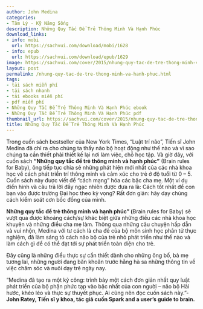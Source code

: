 ```yaml
---
author: John Medina
categories:
- Tâm Lý - Kỹ Năng Sống
description: Những Quy Tắc Để Trẻ Thông Minh Và Hạnh Phúc
download_links:
- info: mobi
  url: https://sachvui.com/download/mobi/1628
- info: epub
  url: https://sachvui.com/download/epub/1629
image: https://sachvui.com/cover/2015/nhung-quy-tac-de-tre-thong-minh-va-hanh-phuc-john-medina.jpg
layout: post
permalink: /nhung-quy-tac-de-tre-thong-minh-va-hanh-phuc.html
tags:
- tải sách miễn phí
- tải sách nhanh
- tải ebooks miễn phí
- pdf miễn phí
- Những Quy Tắc Để Trẻ Thông Minh Và Hạnh Phúc ebook
- Những Quy Tắc Để Trẻ Thông Minh Và Hạnh Phúc pdf
thumbnail_url: https://sachvui.com/cover/2015/nhung-quy-tac-de-tre-thong-minh-va-hanh-phuc-john-medina.jpg
title: Những Quy Tắc Để Trẻ Thông Minh Và Hạnh Phúc
---
```


 <div class="item-desc text-justify"> <p>Trong cuốn sách bestseller của New York Times, “Luật trí não”, Tiến sĩ John Medina đã chỉ ra cho chúng ta thấy não bộ hoạt động như thế nào và vì sao chúng ta cần thiết phải thiết kế lại nơi làm việc, chỗ học tập. Và giờ đây, với cuốn sách <strong>“Những quy tắc để trẻ thông minh và hạnh phúc”</strong> (Brain rules for Baby), ông tiếp tục chia sẻ những phát hiện mới nhất của các nhà khoa học về cách phát triển trí thông minh và cảm xúc cho trẻ ở độ tuổi từ 0 – 5. Cuốn sách này được viết để “cách mạng” hóa các bậc cha mẹ. Một ví dụ điển hình và câu trả lời đầy ngạc nhiên được đưa ra là: Cách tốt nhất để con bạn vào được trường Đại học theo kỳ vọng? Rất đơn giản: hãy dạy chúng cách kiểm soát cơn bốc đồng của mình.</p><p><strong>Những quy tắc để trẻ thông minh và hạnh phúc” (</strong>Brain rules for Baby) sẽ vượt qua được khoảng cách/sự khác biệt giữa những điều các nhà khoa học khuyên và những điều cha mẹ làm. Thông qua những câu chuyện hấp dẫn và vui nhộn, Medina với tư cách là cha đẻ của bộ môn sinh học phân tử thực nghiệm, đã làm sáng tỏ cách não bộ của trẻ nhỏ phát triển như thế nào và làm cách gì để có thể đạt tới sự phát triển toàn diện cho trẻ.</p><p>Đây cũng là những điều thực sự cần thiết dành cho những ông bố, bà mẹ tương lai, những người đang băn khoăn trước hằng hà sa những thông tin về việc chăm sóc và nuôi dạy trẻ ngày nay.</p><p>“Medina đã tạo ra một kỳ công: trình bày một cách đơn giản nhất quy luật phát triển của bộ phận phức tạp vào bậc nhất của con người – não bộ Hài hước, khéo léo và thực sự thuyết phục. Ai cũng nên đọc cuốn sách này.”- <strong>John Ratey, Tiến sĩ y khoa, tác giả cuốn Spark and a user’s guide to brain.</strong></p> </div>